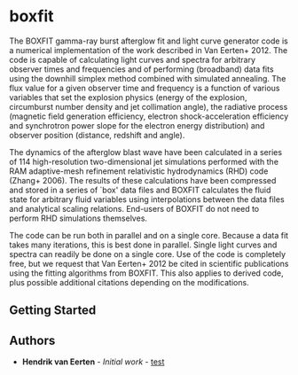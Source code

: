 # boxfit

The BOXFIT gamma-ray burst afterglow fit and light curve generator code is a numerical implementation of the work described in Van Eerten+ 2012. The code is capable of calculating light curves and spectra for arbitrary observer times and frequencies and of performing (broadband) data fits using the downhill simplex method combined with simulated annealing. The flux value for a given observer time and frequency is a function of various variables that set the explosion physics (energy of the explosion, circumburst number density and jet collimation angle), the radiative process (magnetic field generation efficiency, electron shock-acceleration efficiency and synchrotron power slope for the electron energy distribution) and observer position (distance, redshift and angle).

The dynamics of the afterglow blast wave have been calculated in a series of 114 high-resolution two-dimensional jet simulations performed with the RAM adaptive-mesh refinement relativistic hydrodynamics (RHD) code (Zhang+ 2006). The results of these calculations have been compressed and stored in a series of `box' data files and BOXFIT calculates the fluid state for arbitrary fluid variables using interpolations between the data files and analytical scaling relations. End-users of BOXFIT do not need to perform RHD simulations themselves.

The code can be run both in parallel and on a single core. Because a data fit takes many iterations, this is best done in parallel. Single light curves and spectra can readily be done on a single core. Use of the code is completely free, but we request that Van Eerten+ 2012 be cited in scientific publications using the fitting algorithms from BOXFIT. This also applies to derived code, plus possible additional citations depending on the modifications.

## Getting Started

## Authors

* **Hendrik van Eerten** - *Initial work* - [test](https://github.com/hveerten)

